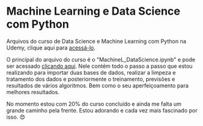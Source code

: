 # Machine Learning e Data Science com Python
Arquivos do curso de Data Science e Machine Learning com Python na Udemy, clique aqui para [acessá-lo](https://www.udemy.com/course/machine-learning-e-data-science-com-python-y/?src=sac&kw=Machine+Learning+e+Data+Science+com+Python+de+A+à+Z).

O principal do arquivo do curso é o "MachineL_DataScience.ipynb" e pode ser acessado [clicando aqui](https://github.com/renankalfa/data_science-and-machine_learning/blob/main/MachineL_DataScience.ipynb). Nele contém todo o passo a passo que estou realizando para importar duas bases de dados, realizar a limpeza e tratamento dos dados e posteriormente o treinamento, previsões e resultados de vários algoritmos. Bem como o seu aperfeiçoamento para melhores resultados.

No momento estou com 20% do curso concluído e ainda me falta um grande caminho pela frente. Estou adorando e cada vez mais fascinado por isso. 😍
